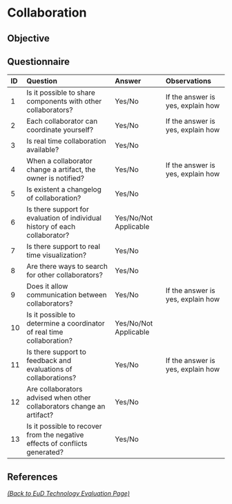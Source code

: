 # Collaboration

## Objective

## Questionnaire

| ID | Question | Answer | Observations |
|:---|:----------------------------------------------------|:------------------|:------------------|
| 1 | Is it possible to share components with other collaborators? | Yes/No | If the answer is yes, explain how |
| 2 | Each collaborator can coordinate yourself? | Yes/No | If the answer is yes, explain how |
| 3 | Is real time collaboration available? | Yes/No |  |
| 4 | When a collaborator change a artifact, the owner is notified? | Yes/No | If the answer is yes, explain how |
| 5 | Is existent a changelog of collaboration? | Yes/No | |
| 6 | Is there support for evaluation of individual history of each collaborator? | Yes/No/Not Applicable | |
| 7 | Is there support to real time visualization? | Yes/No | |
| 8 | Are there ways to search for other collaborators? | Yes/No | |
| 9 | Does it allow communication between collaborators? | Yes/No | If the answer is yes, explain how |
| 10 | Is it possible to determine a coordinator of real time collaboration? | Yes/No/Not Applicable | |
| 11 | Is there support to feedback and evaluations of collaborations? | Yes/No | If the answer is yes, explain how |
| 12 | Are collaborators advised when other collaborators change an artifact? | Yes/No |  |
| 13 | Is it possible to recover from the negative effects of conflicts generated? | Yes/No |  |


## References

_[(Back to EuD Technology Evaluation Page)](../eud_technology_evaluation)_
